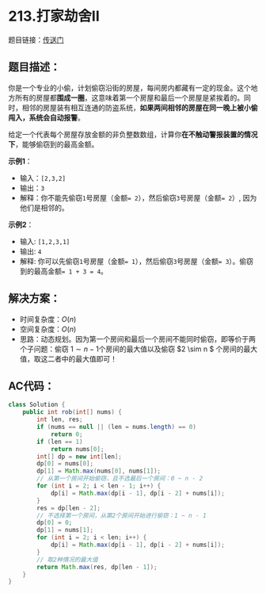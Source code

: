 # 213.打家劫舍II
题目链接：[传送门](https://leetcode-cn.com/problems/house-robber-ii/)

## 题目描述：
你是一个专业的小偷，计划偷窃沿街的房屋，每间房内都藏有一定的现金。这个地方所有的房屋都**围成一圈**，这意味着第一个房屋和最后一个房屋是紧挨着的。同时，相邻的房屋装有相互连通的防盗系统，**如果两间相邻的房屋在同一晚上被小偷闯入，系统会自动报警**。

给定一个代表每个房屋存放金额的非负整数数组，计算你**在不触动警报装置的情况下**，能够偷窃到的最高金额。

**示例1**：

- 输入：`[2,3,2]`
- 输出：`3`
- 解释：你不能先偷窃`1`号房屋（金额`= 2`），然后偷窃`3`号房屋（金额`= 2`）, 因为他们是相邻的。

**示例2**：

- 输入: `[1,2,3,1]`
- 输出: `4`
- 解释: 你可以先偷窃`1`号房屋（金额`= 1`），然后偷窃`3`号房屋（金额`= 3`）。偷窃到的最高金额`= 1 + 3 = 4`。

## 解决方案：
- 时间复杂度：$O(n)$
- 空间复杂度：$O(n)$
- 思路：动态规划。因为第一个房间和最后一个房间不能同时偷窃，即等价于两个子问题：偷窃 $1 \sim n-1$个房间的最大值以及偷窃 $2 \sim n $ 个房间的最大值，取这二者中的最大值即可！

## AC代码：
```java
class Solution {
	public int rob(int[] nums) {
		int len, res;
		if (nums == null || (len = nums.length) == 0)
			return 0;
		if (len == 1)
			return nums[0];
		int[] dp = new int[len];
		dp[0] = nums[0];
		dp[1] = Math.max(nums[0], nums[1]);
		// 从第一个房间开始偷窃，且不选最后一个房间：0 ~ n - 2
		for (int i = 2; i < len - 1; i++) {
			dp[i] = Math.max(dp[i - 1], dp[i - 2] + nums[i]);
		}
		res = dp[len - 2];
		// 不选择第一个房间，从第2个房间开始进行偷窃：1 ~ n - 1
		dp[0] = 0;
		dp[1] = nums[1];
		for (int i = 2; i < len; i++) {
			dp[i] = Math.max(dp[i - 1], dp[i - 2] + nums[i]);
		}
		// 取2种情况的最大值
		return Math.max(res, dp[len - 1]);
	}
}
```